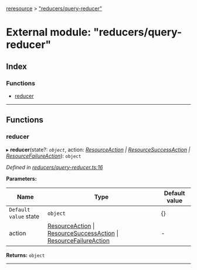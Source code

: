 [reresource](../README.md) > ["reducers/query-reducer"](../modules/_reducers_query_reducer_.md)

# External module: "reducers/query-reducer"

## Index

### Functions

* [reducer](_reducers_query_reducer_.md#reducer)

---

## Functions

<a id="reducer"></a>

###  reducer

▸ **reducer**(state?: *`object`*, action: *[ResourceAction](../interfaces/_actions_types_.resourceaction.md) \| [ResourceSuccessAction](../interfaces/_actions_types_.resourcesuccessaction.md) \| [ResourceFailureAction](../interfaces/_actions_types_.resourcefailureaction.md)*): `object`

*Defined in [reducers/query-reducer.ts:16](https://github.com/rcelha/reresource/blob/2e19365/src/reducers/query-reducer.ts#L16)*

**Parameters:**

| Name | Type | Default value |
| ------ | ------ | ------ |
| `Default value` state | `object` |  {} |
| action | [ResourceAction](../interfaces/_actions_types_.resourceaction.md) \| [ResourceSuccessAction](../interfaces/_actions_types_.resourcesuccessaction.md) \| [ResourceFailureAction](../interfaces/_actions_types_.resourcefailureaction.md) | - |

**Returns:** `object`

___

